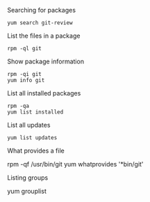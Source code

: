 Searching for packages

    yum search git-review

List the files in a package

    rpm -ql git

Show package information

    rpm -qi git
    yum info git

List all installed packages 

    rpm -qa
    yum list installed

List all updates

    yum list updates

What provides a file

   rpm -qf /usr/bin/git
   yum whatprovides '*bin/git'

Listing groups

   yum grouplist
